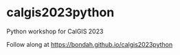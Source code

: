 # calgis2023python
Python workshop for CalGIS 2023

Follow along at https://bondah.github.io/calgis2023python
